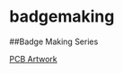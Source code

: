 # badgemaking


##Badge Making Series

[PCB Artwork](https://docs.google.com/presentation/d/e/2PACX-1vTex_8jdX296Fc8YQWmg8HyNZYr7Ur8COA3O-I2I3Fv35v6WadJ5Qk3sU4CGsJ-95iFbpAlmJvil_CP/pub?start=false&loop=false&delayms=3000)
